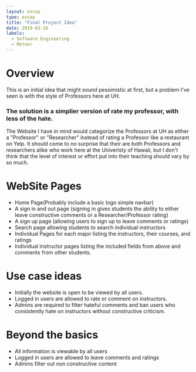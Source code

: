 ```yaml
---
layout: essay
type: essay
title: "Final Project Idea"
date: 2019-03-26
labels:
  - Software Engineering
  - Meteor
---
```


# Overview

This is an initial idea that might sound pessimistic at first, but a problem I've seen is with the style of Professors here at UH. 

### The solution is a simplier version of rate my professor, with less of the hate.

The Website I have in mind would categorize the Professors at UH as either a "Professor" or "Researcher" instead of rating a Professor like a restaurant on Yelp. It should come to no surprise that their are both Professors and researchers alike who work here at the Univeristy of Hawaii, but I don't think that the level of interest or effort put into their teaching should vary by so much. 

# WebSite Pages

 - Home Page(Probably include a basic logo simple navbar)
 - A sign in and out page (signing in gives students the ability to either leave constructive comments or a Researcher/Professor rating)
 - A sign up page (allowing users to sign up to leave comments or ratings)
 - Search page allowing students to search individual instructors
 - Individual Pages for each major listing the instructors, their courses, and ratings
 - Individual instructor pages listing the included fields from above and comments from other students.
 
# Use case ideas

 - Initially the website is open to be viewed by all users.
 - Logged in users are allowed to rate or comment on instructors.
 - Admins are required to filter hateful comments and ban users who consistently hate on instructors without constructive criticism.
 
# Beyond the basics

 - All information is viewable by all users
 - Logged in users are allowed to leave comments and ratings
 - Admins filter out non constructive content
